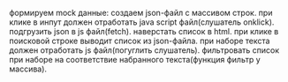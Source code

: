 формируем mock данные: создаем json-файл с массивом строк.
при клике в инпут должен отработать java script файл(слушатель onklick).
подгрузить json в js файл(fetch).
наверстать список в html.
при клике в поисковой строке выводит список из json-файла.
при наборе текста должен отработать js файл(погуглить слушатель).
фильтровать список при наборе на соответствие набранного текста(функция фильтр у массива).